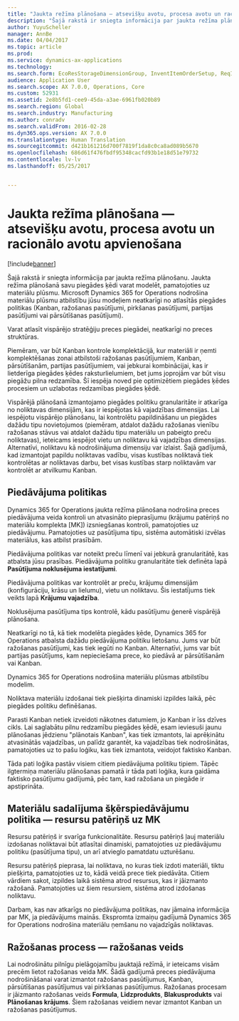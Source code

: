 ```yaml
---
title: "Jaukta režīma plānošana — atsevišķu avotu, procesa avotu un racionālo avotu apvienošana"
description: "Šajā rakstā ir sniegta informācija par jaukta režīma plānošanu. Jaukta režīma plānošanā savu piegādes ķēdi varat modelēt, pamatojoties uz materiālu plūsmu. Microsoft Dynamics 365 for Operations nodrošina materiālu plūsmu atbilstību jūsu modeļiem neatkarīgi no atlasītās piegādes politikas (Kanban, ražošanas pasūtījumi, pirkšanas pasūtījumi, partijas pasūtījumi vai pārsūtīšanas pasūtījumi)."
author: YuyuScheller
manager: AnnBe
ms.date: 04/04/2017
ms.topic: article
ms.prod: 
ms.service: dynamics-ax-applications
ms.technology: 
ms.search.form: EcoResStorageDimensionGroup, InventItemOrderSetup, ReqItemTable
audience: Application User
ms.search.scope: AX 7.0.0, Operations, Core
ms.custom: 52931
ms.assetid: 2e8b5fd1-cee9-45da-a3ae-6961fb020b89
ms.search.region: Global
ms.search.industry: Manufacturing
ms.author: conradv
ms.search.validFrom: 2016-02-28
ms.dyn365.ops.version: AX 7.0.0
ms.translationtype: Human Translation
ms.sourcegitcommit: d421b161216d700f7819f1da8c0ca8ad089b5670
ms.openlocfilehash: 686d61f476fbdf95348cacfd93b1e18d51e79732
ms.contentlocale: lv-lv
ms.lasthandoff: 05/25/2017


---
```


# <a name="mixed-mode-planning---combine-discrete-process-and-lean-sourcing"></a>Jaukta režīma plānošana — atsevišķu avotu, procesa avotu un racionālo avotu apvienošana

[!include[banner](../includes/banner.md)]


Šajā rakstā ir sniegta informācija par jaukta režīma plānošanu. Jaukta režīma plānošanā savu piegādes ķēdi varat modelēt, pamatojoties uz materiālu plūsmu. Microsoft Dynamics 365 for Operations nodrošina materiālu plūsmu atbilstību jūsu modeļiem neatkarīgi no atlasītās piegādes politikas (Kanban, ražošanas pasūtījumi, pirkšanas pasūtījumi, partijas pasūtījumi vai pārsūtīšanas pasūtījumi). 

Varat atlasīt vispārējo stratēģiju preces piegādei, neatkarīgi no preces struktūras.  

Piemēram, var būt Kanban kontrole komplektācijā, kur materiāli ir ņemti komplektēšanas zonai atbilstoši ražošanas pasūtījumiem, Kanban, pārsūtīšanām, partijas pasūtījumiem, vai jebkurai kombinācijai, kas ir lietderīga piegādes ķēdes raksturlielumiem, bet jums joprojām var būt visu piegāžu pilna redzamība. Šī iespēja noved pie optimizētiem piegādes ķēdes procesiem un uzlabotas redzamības piegādes ķēdē.  

Vispārējā plānošanā izmantojamo piegādes politiku granularitāte ir atkarīga no noliktavas dimensijām, kas ir iespējotas kā vajadzības dimensijas. Lai iespējotu vispārējo plānošanu, lai kontrolētu papildināšanu un piegādes dažādu tipu novietojumos (piemēram, atdalot dažādu ražošanas vienību ražošanas stāvus vai atdalot dažādu tipu materiālu un pabeigto preču noliktavas), ieteicams iespējot vietu un noliktavu kā vajadzības dimensijas. Alternatīvi, noliktavu kā nodrošinājuma dimensiju var izlaist. Šajā gadījumā, kad izmantojat papildu noliktavas vadību, visas kustības noliktavā tiek kontrolētas ar noliktavas darbu, bet visas kustības starp noliktavām var kontrolēt ar atvilkumu Kanban.

## <a name="supply-policies"></a>Piedāvājuma politikas
Dynamics 365 for Operations jaukta režīma plānošana nodrošina preces piedāvājuma veida kontroli un atvasināto pieprasījumu (krājumu patēriņš no materiālu komplekta \[MK\]) izsniegšanas kontroli, pamatojoties uz piedāvājumu. Pamatojoties uz pasūtījuma tipu, sistēma automātiski izvēlas materiālus, kas atbilst prasībām.  

Piedāvājuma politikas var noteikt preču līmenī vai jebkurā granularitātē, kas atbalsta jūsu prasības. Piedāvājuma politiku granularitāte tiek definēta lapā **Pasūtījuma noklusējuma iestatījumi**.  

Piedāvājuma politikas var kontrolēt ar preču, krājumu dimensijām (konfigurāciju, krāsu un lielumu), vietu un noliktavu. Šis iestatījums tiek veikts lapā **Krājumu vajadzība**.  

Noklusējuma pasūtījuma tips kontrolē, kādu pasūtījumu ģenerē vispārējā plānošana.  

Neatkarīgi no tā, kā tiek modelēta piegādes ķēde, Dynamics 365 for Operations atbalsta dažādu piedāvājuma politiku lietošanu. Jums var būt ražošanas pasūtījumi, kas tiek iegūti no Kanban. Alternatīvi, jums var būt partijas pasūtījums, kam nepieciešama prece, ko piedāvā ar pārsūtīšanām vai Kanban.  

Dynamics 365 for Operations nodrošina materiālu plūsmas atbilstību modelim.  

Noliktava materiālu izdošanai tiek piešķirta dinamiski izpildes laikā, pēc piegādes politiku definēšanas.  

Parasti Kanban netiek izveidoti nākotnes datumiem, jo Kanban ir īss dzīves cikls. Lai saglabātu pilnu redzamību piegādes ķēdē, esam ieviesuši jaunu plānošanas jēdzienu "plānotais Kanban", kas tiek izmantots, lai aprēķinātu atvasinātās vajadzības, un palīdz garantēt, ka vajadzības tiek nodrošinātas, pamatojoties uz to pašu loģiku, kas tiek izmantota, veidojot faktisko Kanban.  

Tāda pati loģika pastāv visiem citiem piedāvājuma politiku tipiem. Tāpēc ilgtermiņa materiālu plānošanas pamatā ir tāda pati loģika, kura gaidāma faktisko pasūtījumu gadījumā, pēc tam, kad ražošana un piegāde ir apstiprināta.

## <a name="materials-allocation-crosssupply-policy--resource-consumption-on-boms"></a>Materiālu sadalījuma šķērspiedāvājumu politika — resursu patēriņš uz MK
Resursu patēriņš ir svarīga funkcionalitāte. Resursu patēriņš ļauj materiālu izdošanas noliktavai būt atlasītai dinamiski, pamatojoties uz piedāvājumu politiku (pasūtījuma tipu), un arī atvieglo pamatdatu uzturēšanu.  

Resursu patēriņš pieprasa, lai noliktava, no kuras tiek izdoti materiāli, tiktu piešķirta, pamatojoties uz to, kādā veidā prece tiek piedāvāta. Citiem vārdiem sakot, izpildes laikā sistēma atrod resursus, kas ir jāizmanto ražošanā. Pamatojoties uz šiem resursiem, sistēma atrod izdošanas noliktavu.  

Darbam, kas nav atkarīgs no piedāvājuma politikas, nav jāmaina informācija par MK, ja piedāvājums mainās. Ekspromta izmaiņu gadījumā Dynamics 365 for Operations nodrošina materiālu ņemšanu no vajadzīgās noliktavas.

## <a name="process-manufacturing--the-production-type"></a>Ražošanas process — ražošanas veids
Lai nodrošinātu pilnīgu pielāgojamību jauktajā režīmā, ir ieteicams visām precēm lietot ražošanas veida MK. Šādā gadījumā preces piedāvājuma nodrošināšanai varat izmantot ražošanas pasūtījumus, Kanban, pārsūtīšanas pasūtījumus vai pirkšanas pasūtījumus. Ražošanas procesam ir jāizmanto ražošanas veids **Formula**, **Līdzprodukts**, **Blakusprodukts** vai **Plānošanas krājums**. Šiem ražošanas veidiem nevar izmantot Kanban un ražošanas pasūtījumus.




